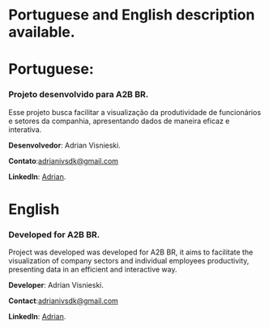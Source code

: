 # Portuguese and English description available.

# Portuguese:

### Projeto desenvolvido para A2B BR.

Esse projeto busca facilitar a visualização da produtividade de funcionários e setores da companhia, apresentando dados de maneira eficaz e interativa.

**Desenvolvedor**: Adrian Visnieski.

**Contato**:adrianivsdk@gmail.com

**LinkedIn**: [Adrian](https://www.linkedin.com/in/adrian-visnieski/).

# English

### Developed for A2B BR.

Project was developed was developed for A2B BR, it aims to facilitate the visualization of company sectors and individual employees productivity, presenting data in an efficient and interactive way.

**Developer**: Adrian Visnieski.

**Contact**:adrianivsdk@gmail.com

**LinkedIn**: [Adrian](https://www.linkedin.com/in/adrian-visnieski/).
